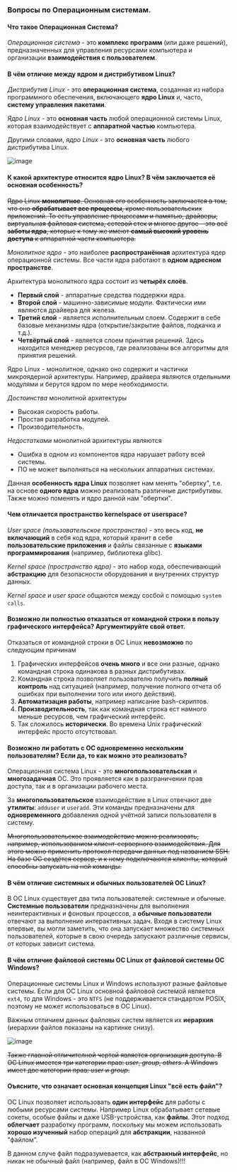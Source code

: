 ### Вопросы по Операционным системам.

#### Что такое Операционная Система?
*Операционная система* - это **комплекс программ** (или даже решений), предназначенных для управления ресурсами компьютера и организации **взаимодействия с пользователем**.

#### В чём отличие между ядром и дистрибутивом Linux?
*Дистрибутив Linux* - это **операционная система**, созданная из набора программного обеспечения, включающего **ядро Linux** и, часто, **систему управления пакетами**.

*Ядро Linux* - это **основная часть** любой операционной системы Linux, которая взаимодействует с **аппаратной частью** компьютера.

Другими словами, *ядро Linux* - это **основная часть** любого дистрибутива Linux.

![image](https://user-images.githubusercontent.com/57217014/194370719-99cb122b-da93-421d-8912-240826ccba22.png)

#### К какой архитектуре относится ядро Linux? В чём заключается её основная особенность?

~~Ядро Linux **монолитное**. Основная его особенность заключается в том, что оно **обрабатывает все процессы**, кроме пользовательских приложений. То есть управление процессами и памятью, драйверы, виртуальная файловая система, сетевой стек и многое другое – это всё **заботы ядра**, которые к тому же имеют **самый высокий уровень доступа** к аппаратной части компьютера.~~

*Монолитное ядро* - это наиболее **распространённая** архитектура ядер операционной системы. Все части ядра работают в **одном адресном пространстве**.

Архитектура монолитного ядра состоит из **четырёх слоёв**.
- **Первый слой** - аппаратные средства поддержки ядра.
- **Второй слой** - машинно-зависимые модули. Фактически ими являются драйвера для железа.
- **Третий слой** - является исполнительным слоем. Содержит в себе базовые механизмы ядра (открытие/закрытие файлов, подкачка и т.д.).
- **Четвёртый слой** - является слоем принятия решений. Здесь находится менеджер ресурсов, где реализованы все алгоритмы для принятия решений.

Ядро Linux - монолитное, однако оно содержит и частички микроядерной архитектуры. Например, драйвера являются отдельными модулями и берутся ядром по мере необходимости.

*Достоинства* монолитной архитектуры
- Высокая скорость работы.
- Простая разработка модулей.
- Производительность.

*Недостатками* монолитной архитектуры являются
- Ошибка в одном из компонентов ядра нарушает работу всей системы.
- ПО не может выполняться на нескольких аппаратных системах.

Данная **особенность ядра Linux** позволяет нам менять "обертку", т.е. на основе **одного ядра** можно реализовать различные дистрибутивы. Также можно поменять и ядро данной нам "обертки".

#### Чем отличается пространство kernelspace от userspace?

*User space (пользовательское пространство)* - это весь код, **не включающий** в себя код ядра, который хранит в себе **пользовательские приложения** и файлы связанные с **языками программирования** (например, библиотека glibc).

*Kernel space (пространство ядра)* - это набор кода, обеспечивающий **абстракцию** для безопасности оборудования и внутренних структур данных.

*Kernel space* и *user space* общаются между сосбой с помощью `system calls`.

#### Возможно ли полностью отказаться от командной строки в пользу графического интерфейса? Аргументируйте свой ответ.

Отказаться от командной строки в ОС Linux **невозможно** по следующим причинам
1. Графических интерфейсов **очень много** и все они разные, однако командная строка одинакова в разных дистрибутивах.
2. Командная строка позволяет пользователю получить **полный контроль** над ситуацией (например, получение полного отчета об ошибках при выполнении того или иного действия).
3. **Автоматизация работы**, например написание bash-скриптов.
4. **Производительность**, так как командная строка ест намного меньше ресурсов, чем графический интерфейс.
5. Так сложилось **исторически**. Во времена Unix графический интерфейс просто отсутствовал.

#### Возможно ли работать с ОС одновременно нескольким пользователям? Если да, то как можно это реализовать?

Операционная система Linux - это **многопользовательская** и **многозадачная** ОС. Это проявляется как в разграничении прав доступа, так и в организации рабочего места.

За **многопользовательское** взаимодействие в Linux отвечают две **утилиты**: `adduser` и `useradd`. Эти команды предназначены для **одновременного** добавления одной учётной записи пользователя в систему.

~~Многопользовательское взаимодействие можно реализовать, например, использованием клиент-серверного взаимодействия. Для этого можно применить протокол передачи данных под названием SSH. На базе ОС создётся сервер, и к нему подключаются клиенты, который способны запускать на ней команды.~~

#### В чём отличие системных и обычных пользователей ОС Linux?

В ОС Linux существует два типа пользователей: системные и обычные. **Системные пользователи** предназначены для выполнения неинтерактивных и фоновых процессов, а **обычные пользователи** отвечают за выполнение интерактивных задач. Входя в систему Linux впервые, вы могли заметить, что она запускает множество системных пользователей, которые в свою очередь запускают различные сервисы, от которых зависит система.

#### В чём отличие файловой системы ОС Linux от файловой системы ОС Windows?

Операционные системы Linux и Windows используют разные файловые системы. Если для ОС Linux основной файловой системой является `ext4`, то для Windows - это `NTFS` (не поддерживается стандартом POSIX, поэтому не может использоваться в ОС Linux).

Важным отличием данных файловых систем является их **иерархия** (иерархии файлов показаны на картинке снизу).

![image](https://user-images.githubusercontent.com/57217014/194385133-0dbf4c72-c11e-4da5-b69d-e4a0be2b104c.png)

~~Также главной отличителной чертой является организация доступа. В ОС Linux имеется три категории прав: *user*, *group*, *others*. А Windows имеет две категории прав: *user* и *group*.~~

#### Оъясните, что означает основная концепция Linux "всё есть файл"?

ОС Linux позволяет использовать **один интерфейс** для работы с любыми ресурсами системы. Например Linux обрабатывает сетевые сокеты, особые файлы и даже USB-устройства, как **файлы**. Этот подход **облегчает** разработку программ, поскольку мы можем использовать **хорошо изученный** набор операций для **абстракции**, названной "файлом".

В данном случе файл подразумевается, как **абстракный интерфейс**, но никак не обычный файл (например, файл в ОС Windows)!!!
